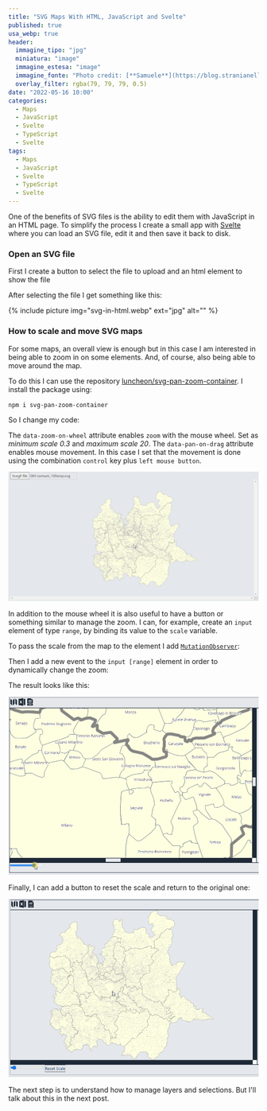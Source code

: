 ```yaml
---
title: "SVG Maps With HTML, JavaScript and Svelte"
published: true
usa_webp: true
header:
  immagine_tipo: "jpg"
  miniatura: "image"
  immagine_estesa: "image"
  immagine_fonte: "Photo credit: [**Samuele**](https://blog.stranianelli.com/)"
  overlay_filter: rgba(79, 79, 79, 0.5)
date: "2022-05-16 10:00"
categories:
  - Maps
  - JavaScript
  - Svelte
  - TypeScript
  - Svelte
tags:
  - Maps
  - JavaScript
  - Svelte
  - TypeScript
  - Svelte
---
```


One of the benefits of SVG files is the ability to edit them with JavaScript in an HTML page. To simplify the process I create a small app with [Svelte](https://svelte.dev/) where you can load an SVG file, edit it and then save it back to disk.

### Open an SVG file

First I create a button to select the file to upload and an html element to show the file

<script src="https://gist.github.com/el3um4s/d188820d00eb1ae8cc93b75a3dd0f7c0.js"></script>

After selecting the file I get something like this:

{% include picture img="svg-in-html.webp" ext="jpg" alt="" %}

### How to scale and move SVG maps

For some maps, an overall view is enough but in this case I am interested in being able to zoom in on some elements. And, of course, also being able to move around the map.

To do this I can use the repository [luncheon/svg-pan-zoom-container](https://github.com/luncheon/svg-pan-zoom-container). I install the package using:

```bash
npm i svg-pan-zoom-container
```

So I change my code:

<script src="https://gist.github.com/el3um4s/890fa48b75266762cc4d72159e83be82.js"></script>

The `data-zoom-on-wheel` attribute enables `zoom` with the mouse wheel. Set as _minimum scale 0.3_ and _maximum scale 20_. The `data-pan-on-drag` attribute enables mouse movement. In this case I set that the movement is done using the combination `control` key plus `left mouse button`.

![zoom-01.gif](https://raw.githubusercontent.com/el3um4s/strani-anelli-blog/master/_posts/2022/2022-04-22-usare-mappe-svg-con-svelte/zoom-01.gif)

In addition to the mouse wheel it is also useful to have a button or something similar to manage the zoom. I can, for example, create an `input` element of type `range`, by binding its value to the `scale` variable.

<script src="https://gist.github.com/el3um4s/5a6207cd25086b342fd807a15e007f2d.js"></script>

To pass the scale from the map to the element I add [`MutationObserver`](https://github.com/luncheon/svg-pan-zoom-container#observation):

<script src="https://gist.github.com/el3um4s/8adbc597608a52f0bb56e4e7bed237bf.js"></script>

Then I add a new event to the `input [range]` element in order to dynamically change the zoom:

<script src="https://gist.github.com/el3um4s/d4f0f634ab74f61a0f5fdc30a145309c.js"></script>

The result looks like this:

![zoom-02.gif](https://raw.githubusercontent.com/el3um4s/strani-anelli-blog/master/_posts/2022/2022-04-22-usare-mappe-svg-con-svelte/zoom-02.gif)

Finally, I can add a button to reset the scale and return to the original one:

<script src="https://gist.github.com/el3um4s/5c8ca5372517a776995f970a9c5cd6dd.js"></script>

![zoom-03.gif](https://raw.githubusercontent.com/el3um4s/strani-anelli-blog/master/_posts/2022/2022-04-22-usare-mappe-svg-con-svelte/zoom-03.gif)

The next step is to understand how to manage layers and selections. But I'll talk about this in the next post.

